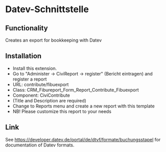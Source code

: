 # Datev-Schnittstelle

## Functionality

Creates an export for bookkeeping with Datev

## Installation

* Install this extension. 
* Go to "Administer -> CiviReport -> register" (Bericht eintragen) and register a report 
* URL: contribute/fibuexport
* Class: CRM_Fibureport_Form_Report_Contribute_Fibuexport
* Component: CiviContribute
* (Title and Description are required)
* Change to Reports menu and create a new report with this template 
* NB! Please customize this report to your needs 

## Link

See https://developer.datev.de/portal/de/dtvf/formate/buchungsstapel for documentation of Datev formats.
